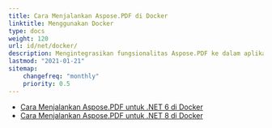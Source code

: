 ```yaml
---
title: Cara Menjalankan Aspose.PDF di Docker
linktitle: Menggunakan Docker
type: docs
weight: 120
url: id/net/docker/
description: Mengintegrasikan fungsionalitas Aspose.PDF ke dalam aplikasi Anda menggunakan kontainer Docker Linux atau Windows
lastmod: "2021-01-21"
sitemap:
    changefreq: "monthly"
    priority: 0.5
---
```


* [Cara Menjalankan Aspose.PDF untuk .NET 6 di Docker](dotnet6)
* [Cara Menjalankan Aspose.PDF untuk .NET 8 di Docker](dotnet8)
